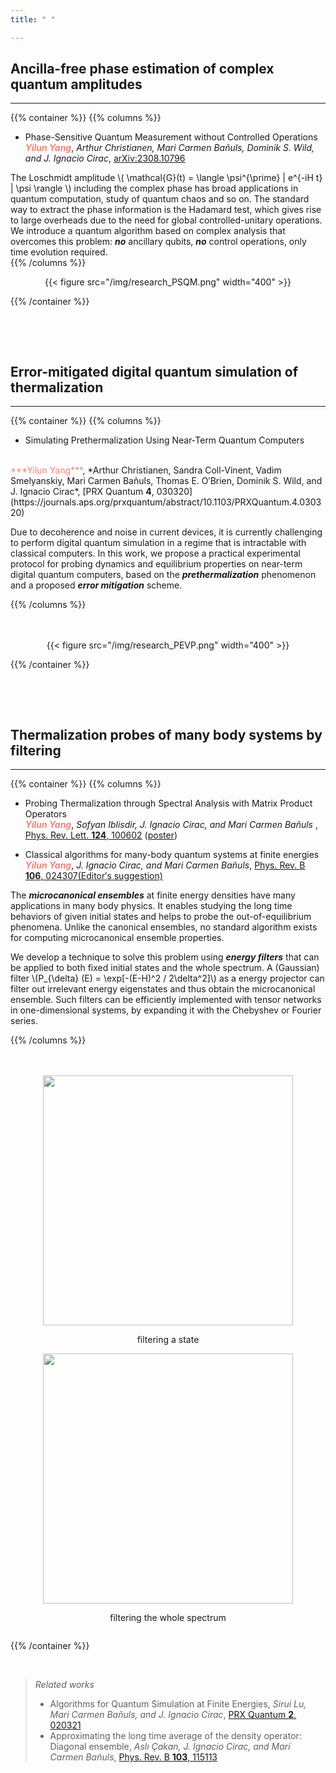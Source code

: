 ```yaml
---
title: " "

---
```


<style>       
    p.clearboth { 
        clear: both; 
    } 
</style> 
  
## Ancilla-free phase estimation of complex quantum amplitudes
- - -
{{% container %}}
{{% columns %}}
- Phase-Sensitive Quantum Measurement without Controlled Operations
<br /> <span style="color: salmon">***Yilun Yang***</span>, *Arthur Christianen, Mari Carmen Bañuls, Dominik S. Wild, and J. Ignacio Cirac*, [arXiv:2308.10796](https://arxiv.org/abs/2308.10796)
    
 
The Loschmidt amplitude \\( \mathcal{G}(t) =  \langle \psi^{\prime} | e^{-iH t} | \psi \rangle \\) including the complex phase has broad applications in quantum computation, study of quantum chaos and so on. The standard way to extract the phase information is the Hadamard test, which gives rise to large overheads due to the need for global controlled-unitary operations. We introduce a quantum algorithm based on complex analysis that overcomes this problem: ***no*** ancillary qubits, ***no*** control operations, only time evolution required.  
{{% /columns %}}
<br>
<center>{{< figure src="/img/research_PSQM.png" width="400" >}} </center>

{{% /container %}}

<br>
<p class="clearboth">
	&nbsp;
</p>




## Error-mitigated digital quantum simulation of thermalization
- - -

{{% container %}}
{{% columns %}}

- Simulating Prethermalization Using Near-Term Quantum Computers
<br />
<span style="color: salmon">***Yilun Yang***</span>, *Arthur Christianen, Sandra Coll-Vinent, Vadim Smelyanskiy, Mari Carmen Bañuls, Thomas E. O&prime;Brien, Dominik S. Wild, and J. Ignacio Cirac*, [PRX Quantum <b>4</b>, 030320](https://journals.aps.org/prxquantum/abstract/10.1103/PRXQuantum.4.030320)

 Due to decoherence and noise in current devices, it is currently challenging to perform digital quantum simulation in a regime that is intractable with classical computers. In this work, we propose a practical experimental protocol for probing dynamics and equilibrium properties on near-term digital quantum computers, based on the ***prethermalization*** phenomenon and a proposed ***error mitigation*** scheme.

{{% /columns %}}

<br>
<br>
<center>{{< figure src="/img/research_PEVP.png" width="400" >}} </center>

{{% /container %}}



<br>
<p class="clearboth">
	&nbsp;
</p>


## Thermalization probes of many body systems by filtering
- - - 


{{% container %}}
{{% columns %}}

- Probing Thermalization through Spectral Analysis with Matrix Product Operators
  <br />
  <span style="color: salmon">***Yilun Yang***</span>, *Sofyan Iblisdir, J. Ignacio Cirac, and Mari Carmen Bañuls* , [Phys. Rev. Lett. <b>124</b>, 100602](https://journals.aps.org/prl/abstract/10.1103/PhysRevLett.124.100602) ([poster](/files/posters/slides_VaQuM_Yilun_Yang.pdf))

- Classical algorithms for many-body quantum systems at finite energies
  <br />
  <span style="color: salmon">***Yilun Yang***</span>, *J. Ignacio Cirac, and Mari Carmen Bañuls*, [Phys. Rev. B <b>106</b>, 024307(Editor&prime;s suggestion)](https://journals.aps.org/prb/abstract/10.1103/PhysRevB.106.024307)

The ***microcanonical ensembles*** at finite energy densities have many applications in many body physics. It enables studying the long time behaviors of given initial states and helps to probe the out-of-equilibrium phenomena. Unlike the canonical ensembles, no standard algorithm exists for computing microcanonical ensemble properties.

We develop a technique to solve this problem using ***energy filters*** that can be applied to both fixed initial states and the whole spectrum. A (Gaussian) filter
\\(P_{\delta} (E) = \exp[-(E-H)^2 / 2\delta^2]\\) as a energy projector can filter out irrelevant energy eigenstates and thus obtain the microcanonical ensemble. Such filters can be efficiently implemented with tensor networks in one-dimensional systems, by expanding it with the Chebyshev or Fourier series.


{{% /columns %}}

<br>
<br>
<center>
<div class="image">
    <div style="display:inline-block;">
        <img src="/img/research_filtering_state.png"  width="400"  />
        <p style="text-align:center;">filtering a state</p>
    </div>
    <div style="display:inline-block;">
        <img src="/img/research_filtering_trace.png"  width="400" />
        <p style="text-align:center;">filtering the whole spectrum</p>
    </div>
</div>
</center>


{{% /container %}}

<p class="clearboth">
	&nbsp;
</p>

>*Related works*
>- Algorithms for Quantum Simulation at Finite Energies, *Sirui Lu, Mari Carmen Bañuls, and J. Ignacio Cirac*, [PRX Quantum <b>2</b>, 020321](https://journals.aps.org/prxquantum/abstract/10.1103/PRXQuantum.2.020321)
>- Approximating the long time average of the density operator: Diagonal ensemble, *Aslı Çakan, J. Ignacio Cirac, and Mari Carmen Bañuls*, [Phys. Rev. B <b>103</b>, 115113](https://journals.aps.org/prb/abstract/10.1103/PhysRevB.103.115113)

<br>
<br>




